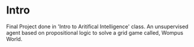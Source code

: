 # Intro
Final Project done in 'Intro to Aritifical Intelligence' class. An unsupervised agent based on propositional logic to solve a grid game called, Wompus World.  
